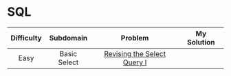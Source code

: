 # SQL

|   Difficulty   |   Subdomain   |   Problem   |   My Solution  |  
|:--------------:|:-------------:|:-----------:|:--------------:|
|      Easy      | Basic Select  |[Revising the Select Query I](https://www.hackerrank.com/challenges/revising-the-select-query/problem)||